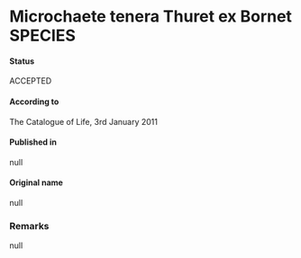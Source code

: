 # Microchaete tenera Thuret ex Bornet SPECIES

#### Status
ACCEPTED

#### According to
The Catalogue of Life, 3rd January 2011

#### Published in
null

#### Original name
null

### Remarks
null